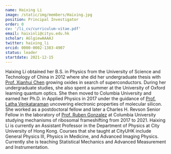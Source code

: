 ```yaml
---
name: Haixing Li
image: /static/img/members/Haixing.jpg
position: Principal Investigator
order: 0
cv: '/li_cv/curriculum-vitae.pdf'
email: haixinli@cityu.edu.hk
scholar: AGlgiewAAAAJ
twitter: haixing_li
orcid: 0000-0002-1383-4907
status: leader
startdate: 2021-12-15
---
```

 <!--  cv: "/li_cv" -->
Haixing Li obtained her B.S. in Physics from the University of Science and Technology of China
in 2012 where she did her undergraduate thesis with [Prof. Xianhui Chen](https://chenxh.ustc.edu.cn/index.html) growing oxides in search of superconductors. During her undergraduate studies, she also spent a summer at the University of Oxford
learning quantum optics. She then moved to Columbia University and earned her Ph.D. in Applied Physics
in 2017 under the guidance of [Prof. Latha Venkataraman](https://www.venkataramangroup.org) uncovering
electronic properties of molecular silicon.
She worked as a postdoctoral fellow and later a Charles H. Revson Senior Fellow in the laboratory of [Prof.
Ruben Gonzalez](http://www.columbia.edu/cu/chemistry/groups/gonzalez/index.html) at Columbia University studying
mechanisms of ribosomal frameshifting from 2017 to 2021.
Haixing Li is currently an Assistant Professor in the Department of Physics at City University of Hong Kong.
Courses that she taught at CityUHK include General Physics III, Physics in Medicine, and Advanced Imaging Physics. Currently she is teaching Statistical Mechanics and Advanced Measurement and Instrumentation.
